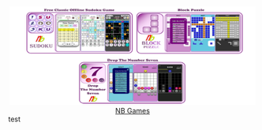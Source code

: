<div align="center"><a href="https://softnb.netlify.com/" title="NB Games">
	<img border="0" src="images/_banner_new_1280x640.jpg" width="500" height="200"></div>
<div align="center"><a href="https://softnb.netlify.com/" title="NB">NB Games</a>
</div>
	test
